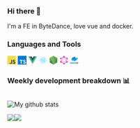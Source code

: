 ### Hi there 👋

I'm a FE in ByteDance, love vue and docker.

### Languages and Tools

<code><img height="20" src="https://raw.githubusercontent.com/github/explore/80688e429a7d4ef2fca1e82350fe8e3517d3494d/topics/javascript/javascript.png"></code>
<code><img height="20" src="https://raw.githubusercontent.com/github/explore/80688e429a7d4ef2fca1e82350fe8e3517d3494d/topics/typescript/typescript.png"></code>
<code><img height="20" src="https://raw.githubusercontent.com/github/explore/80688e429a7d4ef2fca1e82350fe8e3517d3494d/topics/vue/vue.png"></code>
<code><img height="20" src="https://raw.githubusercontent.com/github/explore/80688e429a7d4ef2fca1e82350fe8e3517d3494d/topics/react/react.png"></code>
<code><img height="20" src="https://raw.githubusercontent.com/github/explore/80688e429a7d4ef2fca1e82350fe8e3517d3494d/topics/nodejs/nodejs.png"></code>
<code><img height="20" src="https://raw.githubusercontent.com/github/explore/5c058a388828bb5fde0bcafd4bc867b5bb3f26f3/topics/graphql/graphql.png"></code>
<code><img height="20" src="https://raw.githubusercontent.com/github/explore/80688e429a7d4ef2fca1e82350fe8e3517d3494d/topics/docker/docker.png"></code>

### Weekly development breakdown 📊
<!--START_SECTION:waka-->
```text

```
<!--END_SECTION:waka-->

![My github stats](https://github-readme-stats.vercel.app/api?username=cs-tao&hide=["contribs"])

<a href="https://github.com/CS-Tao/CS-Tao.github.io">
  <img align="left" src="https://github-readme-stats.anuraghazra1.vercel.app/api/pin/?username=cs-tao&repo=CS-Tao.github.io" />
</a>

<a href="https://github.com/CS-Tao/services">
  <img align="left" src="https://github-readme-stats.anuraghazra1.vercel.app/api/pin/?username=cs-tao&repo=services" />
</a>
